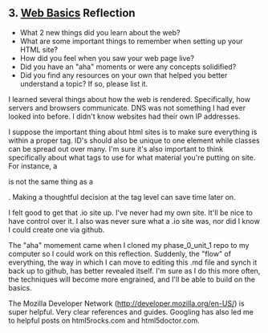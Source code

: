 ## 3. [Web Basics](3_web_basics/readme.md) Reflection

* What 2 new things did you learn about the web?
* What are some important things to remember when setting up your HTML site?
* How did you feel when you saw your web page live?
* Did you have an "aha" moments or were any concepts solidified?
* Did you find any resources on your own that helped you better understand a topic? If so, please list it.

I learned several things about how the web is rendered. Specifically, how servers and browsers communicate. DNS was not something I had ever looked into before. I didn't know websites had their own IP addresses. 

I suppose the important thing about html sites is to make sure everything is within a proper tag. ID's should also be unique to one element while classes can be spread out over many. I'm sure it's also important to think specifically about what tags to use for what material you're putting on site. For instance, a <div> is not the same thing as a <p>. Making a thoughtful decision at the tag level can save time later on. 

I felt good to get that .io site up. I've never had my own site. It'll be nice to have control over it. I also was never sure what a .io site was, nor did I know I could create one via github. 

The "aha" momement came when I cloned my phase_0_unit_1 repo to my computer so I could work on this reflection. Suddenly, the "flow" of everything, the way in which I can move to editing this .md file and synch it back up to github, has better revealed itself. I'm sure as I do this more often, the techniques will become more engrained, and I'll be able to build on the basics. 

The Mozilla Developer Network (http://developer.mozilla.org/en-US/) is super helpful. Very clear references and guides. Googling has also led me to helpful posts on html5rocks.com and html5doctor.com. 
